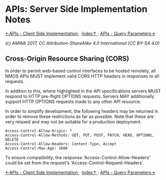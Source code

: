 # APIs: Server Side Implementation Notes

[←APIs - Client Side Implementation ](2.1._APIs_-_Client_Side_Implementation.md) · [ Index↑ ](..) · [APIs - Query Parameters→](2.3._APIs_-_Query_Parameters.md)

_(c) AMWA 2017, CC Attribution-ShareAlike 4.0 International (CC BY-SA 4.0)_

## Cross-Origin Resource Sharing (CORS)

In order to permit web-based control interfaces to be hosted remotely, all NMOS APIs MUST implement valid CORS HTTP headers in responses to all requests.

In addition to this, where highlighted in the API specifications servers MUST respond to HTTP pre-flight OPTIONS requests. Servers MAY additionally support HTTP OPTIONS requests made to any other API resource.

In order to simplify development, the following headers may be returned in order to remove these restrictions as far as possible. Note that these are very relaxed and may not be suitable for a production deployment.

```
Access-Control-Allow-Origin: *
Access-Control-Allow-Methods: GET, PUT, POST, PATCH, HEAD, OPTIONS, DELETE
Access-Control-Allow-Headers: Content-Type, Accept
Access-Control-Max-Age: 3600
```

To ensure compatibility, the response 'Access-Control-Allow-Headers' could be set from the request's 'Access-Control-Request-Headers'.

[←APIs - Client Side Implementation ](2.1._APIs_-_Client_Side_Implementation.md) · [ Index↑ ](..) · [APIs - Query Parameters→](2.3._APIs_-_Query_Parameters.md)
